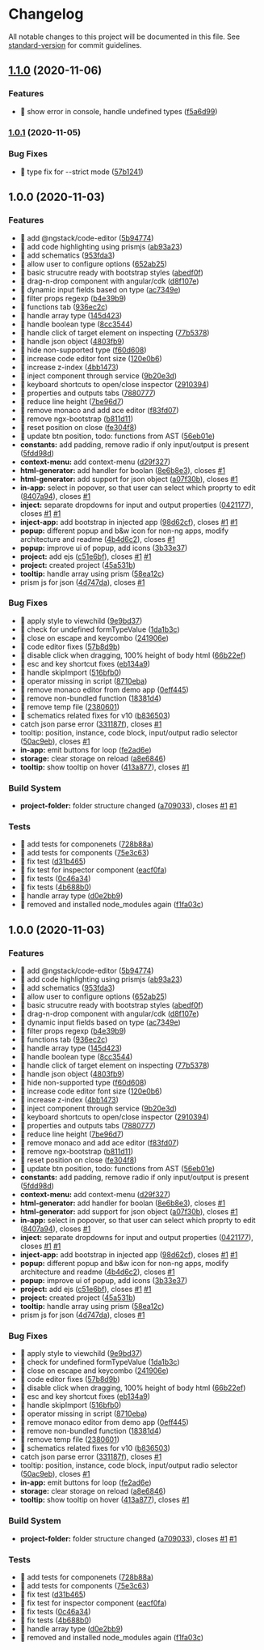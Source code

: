 # Changelog

All notable changes to this project will be documented in this file. See [standard-version](https://github.com/conventional-changelog/standard-version) for commit guidelines.

## [1.1.0](https://github.com/ngneat/inspector/compare/v1.0.1...v1.1.0) (2020-11-06)


### Features

* 🎸 show error in console, handle undefined types ([f5a6d99](https://github.com/ngneat/inspector/commit/f5a6d99cea274e8e2355e6620a38862713b02d12))

### [1.0.1](https://github.com/ngneat/inspector/compare/v1.0.0...v1.0.1) (2020-11-05)


### Bug Fixes

* 🐛 type fix for --strict mode ([57b1241](https://github.com/ngneat/inspector/commit/57b124171c901976eac06b53ace203008d34ac73))

## 1.0.0 (2020-11-03)


### Features

* 🎸 add @ngstack/code-editor ([5b94774](https://github.com/ngneat/inspector/commit/5b947749bd448b9f9e881ea14e87cbd67886a8a2))
* 🎸 add code highlighting using prismjs ([ab93a23](https://github.com/ngneat/inspector/commit/ab93a2398916fecc14423e068c574f9ccd6d3d21))
* 🎸 add schematics ([953fda3](https://github.com/ngneat/inspector/commit/953fda3e0a6a6a2b7bb6c9f40a3568d1c0302ecc))
* 🎸 allow user to configure options ([652ab25](https://github.com/ngneat/inspector/commit/652ab258c4e6539aadf132929c618a0e696b433e))
* 🎸 basic strucutre ready with bootstrap styles ([abedf0f](https://github.com/ngneat/inspector/commit/abedf0f83522da478a796e255af4cd8407bc8f74))
* 🎸 drag-n-drop component with angular/cdk ([d8f107e](https://github.com/ngneat/inspector/commit/d8f107edec37c9095a613ed783b186e763c28c44))
* 🎸 dynamic input fields based on type ([ac7349e](https://github.com/ngneat/inspector/commit/ac7349ea42672faceace1bfee344f12698c5ed3a))
* 🎸 filter props regexp ([b4e39b9](https://github.com/ngneat/inspector/commit/b4e39b9a1a551f929e5b5f0af863b8a1c873fbbb))
* 🎸 functions tab ([936ec2c](https://github.com/ngneat/inspector/commit/936ec2cdffbe2c9f7c64a795764c13a279ed4e3e))
* 🎸 handle array type ([145d423](https://github.com/ngneat/inspector/commit/145d423dffd8217b49eb2a35f0c81db27e5b733a))
* 🎸 handle boolean type ([8cc3544](https://github.com/ngneat/inspector/commit/8cc35449e699331309db47374828427e9f0ad37e))
* 🎸 handle click of target element on inspecting ([77b5378](https://github.com/ngneat/inspector/commit/77b53789835a68cc6faf49b56c3431d6cc89328c))
* 🎸 handle json object ([4803fb9](https://github.com/ngneat/inspector/commit/4803fb93a9741947aa240939c1ffc5604f66c4b2))
* 🎸 hide non-supported type ([f60d608](https://github.com/ngneat/inspector/commit/f60d608f4a7b9db7609fba6d9c7c4c4853bda706))
* 🎸 increase code editor font size ([120e0b6](https://github.com/ngneat/inspector/commit/120e0b68fcd1f16606306260c9bbb6e0e4d5aa25))
* 🎸 increase z-index ([4bb1473](https://github.com/ngneat/inspector/commit/4bb14732d78c109463b64f0f1ccb15598dff8a81))
* 🎸 inject component through service ([9b20e3d](https://github.com/ngneat/inspector/commit/9b20e3d8ce9011374e890eace83b7df000d72166))
* 🎸 keyboard shortcuts to open/close inspector ([2910394](https://github.com/ngneat/inspector/commit/2910394ba28d402260da9a0590c1a271d5e72af3))
* 🎸 properties and outputs tabs ([7880777](https://github.com/ngneat/inspector/commit/7880777ead6e8acb3bbaabb2e950c4152b459ad0))
* 🎸 reduce line height ([7be96d7](https://github.com/ngneat/inspector/commit/7be96d74710c82ae87fa7fc22180578c2d2f2c62))
* 🎸 remove monaco and add ace editor ([f83fd07](https://github.com/ngneat/inspector/commit/f83fd076cea5c996395b6f469d17b9bd8855f8ec))
* 🎸 remove ngx-bootstrap ([b811d11](https://github.com/ngneat/inspector/commit/b811d11cfc34c25caea861d629d2047d50223a79))
* 🎸 reset position on close ([fe304f8](https://github.com/ngneat/inspector/commit/fe304f84665c7ee661fc48c558f38cb9125f5557))
* 🎸 update btn position, todo: functions from AST ([56eb01e](https://github.com/ngneat/inspector/commit/56eb01eb939c08535cc1e86e14efee918e3fdd94))
* **constants:** add padding, remove radio if only input/output is present ([5fdd98d](https://github.com/ngneat/inspector/commit/5fdd98d57c5b6c9f35ab143d806bd3b1f676a71e))
* **context-menu:** add context-menu ([d29f327](https://github.com/ngneat/inspector/commit/d29f327c8636bf435363da547e6b3b560625a981))
* **html-generator:** add handler for boolan ([8e6b8e3](https://github.com/ngneat/inspector/commit/8e6b8e3a6160018091b9f4f81ed956fa9f31a886)), closes [#1](https://github.com/ngneat/inspector/issues/1)
* **html-generator:** add support for json object ([a07f30b](https://github.com/ngneat/inspector/commit/a07f30bece2ef3f86f3f578926f4be4eec9675b3)), closes [#1](https://github.com/ngneat/inspector/issues/1)
* **in-app:** select in popover, so that user can select which proprty to edit ([8407a94](https://github.com/ngneat/inspector/commit/8407a94bc326748291993670cd2dc231ced62240)), closes [#1](https://github.com/ngneat/inspector/issues/1)
* **inject:** separate dropdowns for input and output properties ([0421177](https://github.com/ngneat/inspector/commit/0421177a626a1b504e3b064089fd3d7db0deacc3)), closes [#1](https://github.com/ngneat/inspector/issues/1) [#1](https://github.com/ngneat/inspector/issues/1)
* **inject-app:** add bootstrap in injected app ([98d62cf](https://github.com/ngneat/inspector/commit/98d62cfee8fb2205bfea4a481c745c5dc5e5a379)), closes [#1](https://github.com/ngneat/inspector/issues/1) [#1](https://github.com/ngneat/inspector/issues/1)
* **popup:** different popup and b&w icon for non-ng apps, modify architecture and readme ([4b4d6c2](https://github.com/ngneat/inspector/commit/4b4d6c2338bc7969537749eedf65f261a82aea6e)), closes [#1](https://github.com/ngneat/inspector/issues/1)
* **popup:** improve ui of popup, add icons ([3b33e37](https://github.com/ngneat/inspector/commit/3b33e37c864e1151de83711935763195f5f9e815))
* **project:** add ejs ([c51e6bf](https://github.com/ngneat/inspector/commit/c51e6bffab6e1537ae63fcccc7cd3bcdf6889e78)), closes [#1](https://github.com/ngneat/inspector/issues/1) [#1](https://github.com/ngneat/inspector/issues/1)
* **project:** created project ([45a531b](https://github.com/ngneat/inspector/commit/45a531b2b7b5fa7d154d8a4fb16e3445671b4ffb))
* **tooltip:** handle array using prism ([58ea12c](https://github.com/ngneat/inspector/commit/58ea12cb1427351359f97c6f568974fd7119edc3))
* prism js for json ([4d747da](https://github.com/ngneat/inspector/commit/4d747da5cb3d4086bfecad1128dec383afb0aa34)), closes [#1](https://github.com/ngneat/inspector/issues/1)


### Bug Fixes

* 🐛 apply style to viewchild ([9e9bd37](https://github.com/ngneat/inspector/commit/9e9bd3780fb981d143f9a4b04c740a3a47acb6ac))
* 🐛 check for undefined formTypeValue ([1da1b3c](https://github.com/ngneat/inspector/commit/1da1b3c66c86a926b0b97230f47453cc771dddcd))
* 🐛 close on escape and keycombo ([241906e](https://github.com/ngneat/inspector/commit/241906eb31e45a5569b6af1805b3293b367345d3))
* 🐛 code editor fixes ([57b8d9b](https://github.com/ngneat/inspector/commit/57b8d9b90b5e1819b5b08b41fbc9fc30350d51fd))
* 🐛 disable click when dragging, 100% height of body html ([66b22ef](https://github.com/ngneat/inspector/commit/66b22ef734f93e8a9989a61f4666373e2717eb76))
* 🐛 esc and key shortcut fixes ([eb134a9](https://github.com/ngneat/inspector/commit/eb134a930a5282f19f73b968cab41c320e929120))
* 🐛 handle skipImport ([516bfb0](https://github.com/ngneat/inspector/commit/516bfb0b43b62f250f49f46b29dd48b80acd7550))
* 🐛 operator missing in script ([8710eba](https://github.com/ngneat/inspector/commit/8710ebae2af7d70c789246d99e3ffc799ad33afe))
* 🐛 remove monaco editor from demo app ([0eff445](https://github.com/ngneat/inspector/commit/0eff4458ace9f0bdb0a0ab25cde8864d8f374eda))
* 🐛 remove non-bundled function ([18381d4](https://github.com/ngneat/inspector/commit/18381d40074591f5487ce6d0a205bba18f6977fe))
* 🐛 remove temp file ([2380601](https://github.com/ngneat/inspector/commit/23806011d2ce531cf23b1f2210be4cd5519fe2e4))
* 🐛 schematics related fixes for v10 ([b836503](https://github.com/ngneat/inspector/commit/b8365035f70cd860c82f0ccd0009ecde2b6c7b8c))
* catch json parse error ([331187f](https://github.com/ngneat/inspector/commit/331187f067b8d6e1cfa989b566ebece3c3319ffb)), closes [#1](https://github.com/ngneat/inspector/issues/1)
* tooltip: position, instance, code block, input/output radio selector ([50ac9eb](https://github.com/ngneat/inspector/commit/50ac9eb188eceaf05c2652218b5826452d786997)), closes [#1](https://github.com/ngneat/inspector/issues/1)
* **in-app:** emit buttons for loop ([fe2ad6e](https://github.com/ngneat/inspector/commit/fe2ad6ec525c53994a852d3381f1f11c1849f4ca))
* **storage:** clear storage on reload ([a8e6846](https://github.com/ngneat/inspector/commit/a8e6846837f06b1b3e5642a4736901377cd8541e))
* **tooltip:** show tooltip on hover ([413a877](https://github.com/ngneat/inspector/commit/413a87710f5b26e23b9c35e408a2d9669966f876)), closes [#1](https://github.com/ngneat/inspector/issues/1)


### Build System

* **project-folder:** folder structure changed ([a709033](https://github.com/ngneat/inspector/commit/a7090336f8c1f92c9434c55c3786932021a17b6a)), closes [#1](https://github.com/ngneat/inspector/issues/1) [#1](https://github.com/ngneat/inspector/issues/1)


### Tests

* 💍 add tests for componenets ([728b88a](https://github.com/ngneat/inspector/commit/728b88ac3c0b357be5aa87b620a2d66f72ae0429))
* 💍 add tests for components ([75e3c63](https://github.com/ngneat/inspector/commit/75e3c633fe801eb3afd505251ceafac6c6ec0eb6))
* 💍 fix test ([d31b465](https://github.com/ngneat/inspector/commit/d31b465d1b0c09e2d08c21ce7564836d3fa498bd))
* 💍 fix test for inspector component ([eacf0fa](https://github.com/ngneat/inspector/commit/eacf0fa869b717de43f4057aa0ba36496830f48d))
* 💍 fix tests ([0c46a34](https://github.com/ngneat/inspector/commit/0c46a349a3d2f53d9aedd669df48ffd07d36bae9))
* 💍 fix tests ([4b688b0](https://github.com/ngneat/inspector/commit/4b688b0b6f167224ff14955ea198309c446fd586))
* 💍 handle array type ([d0e2bb9](https://github.com/ngneat/inspector/commit/d0e2bb9e3c5970f1450de8c059a52f4a86f2db1b))
* 💍 removed and installed node_modules again ([f1fa03c](https://github.com/ngneat/inspector/commit/f1fa03ccc52512c859ed51d37802eb6891822315))

## 1.0.0 (2020-11-03)


### Features

* 🎸 add @ngstack/code-editor ([5b94774](https://github.com/ngneat/inspector/commit/5b947749bd448b9f9e881ea14e87cbd67886a8a2))
* 🎸 add code highlighting using prismjs ([ab93a23](https://github.com/ngneat/inspector/commit/ab93a2398916fecc14423e068c574f9ccd6d3d21))
* 🎸 add schematics ([953fda3](https://github.com/ngneat/inspector/commit/953fda3e0a6a6a2b7bb6c9f40a3568d1c0302ecc))
* 🎸 allow user to configure options ([652ab25](https://github.com/ngneat/inspector/commit/652ab258c4e6539aadf132929c618a0e696b433e))
* 🎸 basic strucutre ready with bootstrap styles ([abedf0f](https://github.com/ngneat/inspector/commit/abedf0f83522da478a796e255af4cd8407bc8f74))
* 🎸 drag-n-drop component with angular/cdk ([d8f107e](https://github.com/ngneat/inspector/commit/d8f107edec37c9095a613ed783b186e763c28c44))
* 🎸 dynamic input fields based on type ([ac7349e](https://github.com/ngneat/inspector/commit/ac7349ea42672faceace1bfee344f12698c5ed3a))
* 🎸 filter props regexp ([b4e39b9](https://github.com/ngneat/inspector/commit/b4e39b9a1a551f929e5b5f0af863b8a1c873fbbb))
* 🎸 functions tab ([936ec2c](https://github.com/ngneat/inspector/commit/936ec2cdffbe2c9f7c64a795764c13a279ed4e3e))
* 🎸 handle array type ([145d423](https://github.com/ngneat/inspector/commit/145d423dffd8217b49eb2a35f0c81db27e5b733a))
* 🎸 handle boolean type ([8cc3544](https://github.com/ngneat/inspector/commit/8cc35449e699331309db47374828427e9f0ad37e))
* 🎸 handle click of target element on inspecting ([77b5378](https://github.com/ngneat/inspector/commit/77b53789835a68cc6faf49b56c3431d6cc89328c))
* 🎸 handle json object ([4803fb9](https://github.com/ngneat/inspector/commit/4803fb93a9741947aa240939c1ffc5604f66c4b2))
* 🎸 hide non-supported type ([f60d608](https://github.com/ngneat/inspector/commit/f60d608f4a7b9db7609fba6d9c7c4c4853bda706))
* 🎸 increase code editor font size ([120e0b6](https://github.com/ngneat/inspector/commit/120e0b68fcd1f16606306260c9bbb6e0e4d5aa25))
* 🎸 increase z-index ([4bb1473](https://github.com/ngneat/inspector/commit/4bb14732d78c109463b64f0f1ccb15598dff8a81))
* 🎸 inject component through service ([9b20e3d](https://github.com/ngneat/inspector/commit/9b20e3d8ce9011374e890eace83b7df000d72166))
* 🎸 keyboard shortcuts to open/close inspector ([2910394](https://github.com/ngneat/inspector/commit/2910394ba28d402260da9a0590c1a271d5e72af3))
* 🎸 properties and outputs tabs ([7880777](https://github.com/ngneat/inspector/commit/7880777ead6e8acb3bbaabb2e950c4152b459ad0))
* 🎸 reduce line height ([7be96d7](https://github.com/ngneat/inspector/commit/7be96d74710c82ae87fa7fc22180578c2d2f2c62))
* 🎸 remove monaco and add ace editor ([f83fd07](https://github.com/ngneat/inspector/commit/f83fd076cea5c996395b6f469d17b9bd8855f8ec))
* 🎸 remove ngx-bootstrap ([b811d11](https://github.com/ngneat/inspector/commit/b811d11cfc34c25caea861d629d2047d50223a79))
* 🎸 reset position on close ([fe304f8](https://github.com/ngneat/inspector/commit/fe304f84665c7ee661fc48c558f38cb9125f5557))
* 🎸 update btn position, todo: functions from AST ([56eb01e](https://github.com/ngneat/inspector/commit/56eb01eb939c08535cc1e86e14efee918e3fdd94))
* **constants:** add padding, remove radio if only input/output is present ([5fdd98d](https://github.com/ngneat/inspector/commit/5fdd98d57c5b6c9f35ab143d806bd3b1f676a71e))
* **context-menu:** add context-menu ([d29f327](https://github.com/ngneat/inspector/commit/d29f327c8636bf435363da547e6b3b560625a981))
* **html-generator:** add handler for boolan ([8e6b8e3](https://github.com/ngneat/inspector/commit/8e6b8e3a6160018091b9f4f81ed956fa9f31a886)), closes [#1](https://github.com/ngneat/inspector/issues/1)
* **html-generator:** add support for json object ([a07f30b](https://github.com/ngneat/inspector/commit/a07f30bece2ef3f86f3f578926f4be4eec9675b3)), closes [#1](https://github.com/ngneat/inspector/issues/1)
* **in-app:** select in popover, so that user can select which proprty to edit ([8407a94](https://github.com/ngneat/inspector/commit/8407a94bc326748291993670cd2dc231ced62240)), closes [#1](https://github.com/ngneat/inspector/issues/1)
* **inject:** separate dropdowns for input and output properties ([0421177](https://github.com/ngneat/inspector/commit/0421177a626a1b504e3b064089fd3d7db0deacc3)), closes [#1](https://github.com/ngneat/inspector/issues/1) [#1](https://github.com/ngneat/inspector/issues/1)
* **inject-app:** add bootstrap in injected app ([98d62cf](https://github.com/ngneat/inspector/commit/98d62cfee8fb2205bfea4a481c745c5dc5e5a379)), closes [#1](https://github.com/ngneat/inspector/issues/1) [#1](https://github.com/ngneat/inspector/issues/1)
* **popup:** different popup and b&w icon for non-ng apps, modify architecture and readme ([4b4d6c2](https://github.com/ngneat/inspector/commit/4b4d6c2338bc7969537749eedf65f261a82aea6e)), closes [#1](https://github.com/ngneat/inspector/issues/1)
* **popup:** improve ui of popup, add icons ([3b33e37](https://github.com/ngneat/inspector/commit/3b33e37c864e1151de83711935763195f5f9e815))
* **project:** add ejs ([c51e6bf](https://github.com/ngneat/inspector/commit/c51e6bffab6e1537ae63fcccc7cd3bcdf6889e78)), closes [#1](https://github.com/ngneat/inspector/issues/1) [#1](https://github.com/ngneat/inspector/issues/1)
* **project:** created project ([45a531b](https://github.com/ngneat/inspector/commit/45a531b2b7b5fa7d154d8a4fb16e3445671b4ffb))
* **tooltip:** handle array using prism ([58ea12c](https://github.com/ngneat/inspector/commit/58ea12cb1427351359f97c6f568974fd7119edc3))
* prism js for json ([4d747da](https://github.com/ngneat/inspector/commit/4d747da5cb3d4086bfecad1128dec383afb0aa34)), closes [#1](https://github.com/ngneat/inspector/issues/1)


### Bug Fixes

* 🐛 apply style to viewchild ([9e9bd37](https://github.com/ngneat/inspector/commit/9e9bd3780fb981d143f9a4b04c740a3a47acb6ac))
* 🐛 check for undefined formTypeValue ([1da1b3c](https://github.com/ngneat/inspector/commit/1da1b3c66c86a926b0b97230f47453cc771dddcd))
* 🐛 close on escape and keycombo ([241906e](https://github.com/ngneat/inspector/commit/241906eb31e45a5569b6af1805b3293b367345d3))
* 🐛 code editor fixes ([57b8d9b](https://github.com/ngneat/inspector/commit/57b8d9b90b5e1819b5b08b41fbc9fc30350d51fd))
* 🐛 disable click when dragging, 100% height of body html ([66b22ef](https://github.com/ngneat/inspector/commit/66b22ef734f93e8a9989a61f4666373e2717eb76))
* 🐛 esc and key shortcut fixes ([eb134a9](https://github.com/ngneat/inspector/commit/eb134a930a5282f19f73b968cab41c320e929120))
* 🐛 handle skipImport ([516bfb0](https://github.com/ngneat/inspector/commit/516bfb0b43b62f250f49f46b29dd48b80acd7550))
* 🐛 operator missing in script ([8710eba](https://github.com/ngneat/inspector/commit/8710ebae2af7d70c789246d99e3ffc799ad33afe))
* 🐛 remove monaco editor from demo app ([0eff445](https://github.com/ngneat/inspector/commit/0eff4458ace9f0bdb0a0ab25cde8864d8f374eda))
* 🐛 remove non-bundled function ([18381d4](https://github.com/ngneat/inspector/commit/18381d40074591f5487ce6d0a205bba18f6977fe))
* 🐛 remove temp file ([2380601](https://github.com/ngneat/inspector/commit/23806011d2ce531cf23b1f2210be4cd5519fe2e4))
* 🐛 schematics related fixes for v10 ([b836503](https://github.com/ngneat/inspector/commit/b8365035f70cd860c82f0ccd0009ecde2b6c7b8c))
* catch json parse error ([331187f](https://github.com/ngneat/inspector/commit/331187f067b8d6e1cfa989b566ebece3c3319ffb)), closes [#1](https://github.com/ngneat/inspector/issues/1)
* tooltip: position, instance, code block, input/output radio selector ([50ac9eb](https://github.com/ngneat/inspector/commit/50ac9eb188eceaf05c2652218b5826452d786997)), closes [#1](https://github.com/ngneat/inspector/issues/1)
* **in-app:** emit buttons for loop ([fe2ad6e](https://github.com/ngneat/inspector/commit/fe2ad6ec525c53994a852d3381f1f11c1849f4ca))
* **storage:** clear storage on reload ([a8e6846](https://github.com/ngneat/inspector/commit/a8e6846837f06b1b3e5642a4736901377cd8541e))
* **tooltip:** show tooltip on hover ([413a877](https://github.com/ngneat/inspector/commit/413a87710f5b26e23b9c35e408a2d9669966f876)), closes [#1](https://github.com/ngneat/inspector/issues/1)


### Build System

* **project-folder:** folder structure changed ([a709033](https://github.com/ngneat/inspector/commit/a7090336f8c1f92c9434c55c3786932021a17b6a)), closes [#1](https://github.com/ngneat/inspector/issues/1) [#1](https://github.com/ngneat/inspector/issues/1)


### Tests

* 💍 add tests for componenets ([728b88a](https://github.com/ngneat/inspector/commit/728b88ac3c0b357be5aa87b620a2d66f72ae0429))
* 💍 add tests for components ([75e3c63](https://github.com/ngneat/inspector/commit/75e3c633fe801eb3afd505251ceafac6c6ec0eb6))
* 💍 fix test ([d31b465](https://github.com/ngneat/inspector/commit/d31b465d1b0c09e2d08c21ce7564836d3fa498bd))
* 💍 fix test for inspector component ([eacf0fa](https://github.com/ngneat/inspector/commit/eacf0fa869b717de43f4057aa0ba36496830f48d))
* 💍 fix tests ([0c46a34](https://github.com/ngneat/inspector/commit/0c46a349a3d2f53d9aedd669df48ffd07d36bae9))
* 💍 fix tests ([4b688b0](https://github.com/ngneat/inspector/commit/4b688b0b6f167224ff14955ea198309c446fd586))
* 💍 handle array type ([d0e2bb9](https://github.com/ngneat/inspector/commit/d0e2bb9e3c5970f1450de8c059a52f4a86f2db1b))
* 💍 removed and installed node_modules again ([f1fa03c](https://github.com/ngneat/inspector/commit/f1fa03ccc52512c859ed51d37802eb6891822315))
